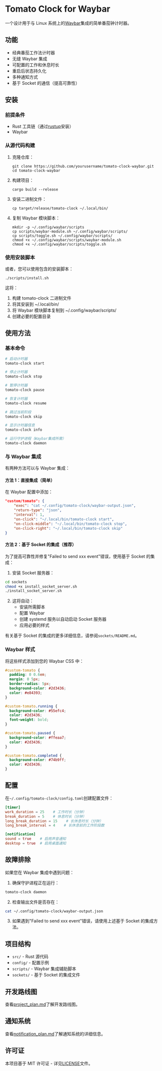 # Tomato Clock for Waybar

一个设计用于与 Linux 系统上的[Waybar](https://github.com/Alexays/Waybar)集成的简单番茄钟计时器。

## 功能

- 经典番茄工作法计时器
- 无缝 Waybar 集成
- 可配置的工作和休息时长
- 重启后状态持久化
- 多种通知方式
- 基于 Socket 的通信（提高可靠性）

## 安装

### 前提条件

- Rust 工具链（通过[rustup](https://rustup.rs/)安装）
- Waybar

### 从源代码构建

1. 克隆仓库：

   ```
   git clone https://github.com/yourusername/tomato-clock-waybar.git
   cd tomato-clock-waybar
   ```

2. 构建项目：

   ```
   cargo build --release
   ```

3. 安装二进制文件：

   ```
   cp target/release/tomato-clock ~/.local/bin/
   ```

4. 复制 Waybar 模块脚本：
   ```
   mkdir -p ~/.config/waybar/scripts
   cp scripts/waybar-module.sh ~/.config/waybar/scripts/
   cp scripts/toggle.sh ~/.config/waybar/scripts/
   chmod +x ~/.config/waybar/scripts/waybar-module.sh
   chmod +x ~/.config/waybar/scripts/toggle.sh
   ```

### 使用安装脚本

或者，您可以使用包含的安装脚本：

```
./scripts/install.sh
```

这将：

1. 构建 tomato-clock 二进制文件
2. 将其安装到 ~/.local/bin/
3. 将 Waybar 模块脚本复制到 ~/.config/waybar/scripts/
4. 创建必要的配置目录

## 使用方法

### 基本命令

```bash
# 启动计时器
tomato-clock start

# 停止计时器
tomato-clock stop

# 暂停计时器
tomato-clock pause

# 恢复计时器
tomato-clock resume

# 跳过当前阶段
tomato-clock skip

# 显示计时器信息
tomato-clock info

# 运行守护进程（Waybar集成所需）
tomato-clock daemon
```

### 与 Waybar 集成

有两种方法可以与 Waybar 集成：

#### 方法 1：直接集成（简单）

在 Waybar 配置中添加：

```json
"custom/tomato": {
    "exec": "cat ~/.config/tomato-clock/waybar-output.json",
    "return-type": "json",
    "interval": 1,
    "on-click": "~/.local/bin/tomato-clock start",
    "on-click-middle": "~/.local/bin/tomato-clock stop",
    "on-click-right": "~/.local/bin/tomato-clock skip"
}
```

#### 方法 2：基于 Socket 的集成（推荐）

为了提高可靠性并修复"Failed to send xxx event"错误，使用基于 Socket 的集成：

1. 安装 Socket 服务器：

```bash
cd sockets
chmod +x install_socket_server.sh
./install_socket_server.sh
```

2. 这将自动：
   - 安装所需脚本
   - 配置 Waybar
   - 创建 systemd 服务以自动启动 Socket 服务器
   - 应用必要的样式

有关基于 Socket 的集成的更多详细信息，请参阅`sockets/README.md`。

### Waybar 样式

将这些样式添加到您的 Waybar CSS 中：

```css
#custom-tomato {
  padding: 0 0.6em;
  margin: 0 5px;
  border-radius: 5px;
  background-color: #2d3436;
  color: #e84393;
}

#custom-tomato.running {
  background-color: #55efc4;
  color: #2d3436;
  font-weight: bold;
}

#custom-tomato.paused {
  background-color: #ffeaa7;
  color: #2d3436;
}

#custom-tomato.completed {
  background-color: #74b9ff;
  color: #2d3436;
}
```

## 配置

在`~/.config/tomato-clock/config.toml`创建配置文件：

```toml
[timer]
work_duration = 25    # 工作时长（分钟）
break_duration = 5    # 休息时长（分钟）
long_break_duration = 15    # 长休息时长（分钟）
long_break_interval = 4    # 长休息前的工作阶段数

[notification]
sound = true    # 启用声音通知
desktop = true  # 启用桌面通知
```

## 故障排除

如果您在 Waybar 集成中遇到问题：

1. 确保守护进程正在运行：

```bash
tomato-clock daemon
```

2. 检查输出文件是否存在：

```bash
cat ~/.config/tomato-clock/waybar-output.json
```

3. 如果遇到"Failed to send xxx event"错误，请使用上述基于 Socket 的集成方法。

## 项目结构

- `src/` - Rust 源代码
- `config/` - 配置示例
- `scripts/` - Waybar 集成辅助脚本
- `sockets/` - 基于 Socket 的集成文件

## 开发路线图

查看[project_plan.md](project_plan.md)了解开发路线图。

## 通知系统

查看[notification_plan.md](notification_plan.md)了解通知系统的详细信息。

## 许可证

本项目基于 MIT 许可证 - 详见[LICENSE](LICENSE)文件。
